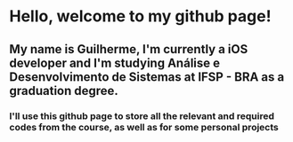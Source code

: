 # Hello, welcome to my github page!
## My name is Guilherme, I'm currently a iOS developer and I'm studying Análise e Desenvolvimento de Sistemas at IFSP - BRA as a graduation degree.
### I'll use this github page to store all the relevant and required codes from the course, as well as for some personal projects
